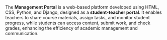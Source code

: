 The **Management Portal** is a web-based platform developed using HTML, CSS, Python, and Django, designed as a **student-teacher portal**. It enables teachers to share course materials, assign tasks, and monitor student progress, while students can access content, submit work, and check grades, enhancing the efficiency of academic management and communication.
